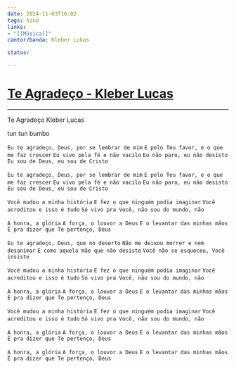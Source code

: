 ```yaml
---
date: 2024-11-03T16:02
tags: hino
links: 
- "[[Música]]"
cantor/banda: Kleber Lukas

status: 

---
```

# [Te Agradeço - Kleber Lucas](https://www.youtube.com/watch?v=SYp7lYIxQRg)
---

Te Agradeço
Kleber Lucas

tun tun bumbo

`Eu te agradeço, Deus, por se lembrar de mim`
`E pelo Teu favor, e o que me faz crescer`
`Eu vivo pela fé e não vacilo`
`Eu não paro, eu não desisto`
`Eu sou de Deus, eu sou de Cristo`

`Eu te agradeço, Deus, por se lembrar de mim`
`E pelo Teu favor, e o que me faz crescer`
`Eu vivo pela fé e não vacilo`
`Eu não paro, eu não desisto`
`Eu sou de Deus, eu sou de Cristo`

`Você mudou a minha história`
`E fez o que ninguém podia imaginar`
`Você acreditou e isso é tudo`
`Só vivo pra Você, não sou do mundo, não`

`A honra, a glória`
`A força, o louvor a Deus`
`E o levantar das minhas mãos`
`É pra dizer que Te pertenço, Deus`

`Eu te agradeço, Deus, que no deserto`
`Não me deixou morrer e nem desanimar`
`E como aquela mãe que não desiste`
`Você não se esqueceu, Você insiste`

`Você mudou a minha história`
`E fez o que ninguém podia imaginar`
`Você acreditou e isso é tudo`
`Só vivo pra Você, não sou do mundo, não`

`A honra, a glória`
`A força, o louvor a Deus`
`E o levantar das minhas mãos`
`É pra dizer que Te pertenço, Deus`

`Você mudou a minha história`
`E fez o que ninguém podia imaginar`
`Você acreditou e isso é tudo`
`Só vivo pra Você, não sou do mundo, não`

`A honra, a glória`
`A força, o louvor a Deus`
`E o levantar das minhas mãos`
`É pra dizer que Te pertenço, Deus`

`A honra, a glória`
`A força, o louvor a Deus`
`E o levantar das minhas mãos`
`É pra dizer que Te pertenço, Deus`

